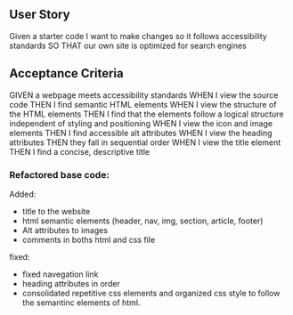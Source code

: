 ## User Story
Given a starter code
I want to make changes so it follows accessibility standards
SO THAT our own site is optimized for search engines

## Acceptance Criteria

GIVEN a webpage meets accessibility standards
WHEN I view the source code
THEN I find semantic HTML elements
WHEN I view the structure of the HTML elements
THEN I find that the elements follow a logical structure independent of styling and positioning
WHEN I view the icon and image elements
THEN I find accessible alt attributes
WHEN I view the heading attributes
THEN they fall in sequential order
WHEN I view the title element
THEN I find a concise, descriptive title

### Refactored base code:
Added:
* title to the website
* html semantic elements (header, nav, img, section, article, footer)
* Alt attributes to images
* comments in boths html and css file

fixed:
* fixed navegation link
* heading attributes in order
* consolidated repetitive css elements and organized css style to follow the semantinc elements of html.
